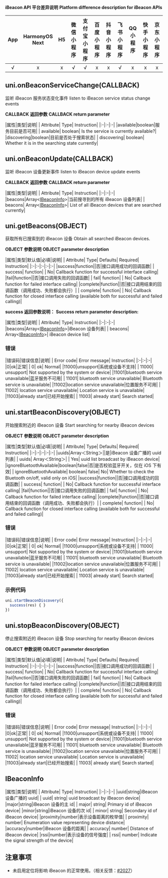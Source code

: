 **iBeacon API 平台差异说明**
**Platform difference description for iBeacon APIs**

|App|HarmonyOS Next|H5|微信小程序|支付宝小程序|百度小程序|抖音小程序|飞书小程序|QQ小程序|快手小程序|京东小程序|
|:-:|:-:|:-:|:-:|:-:|:-:|:-:|:-:|:-:|:-:|:-:|
|√|x|x|√|√|x|x|√|x|x|x|

## uni.onBeaconServiceChange(CALLBACK)

监听 iBeacon 服务状态变化事件
listen to iBeacon service status change events

**CALLBACK 返回参数**
**CALLBACK return parameter**

|属性|类型|说明|
| Attribute| Type| Instruction|
|:-|:-|:-|
|available|boolean|服务目前是否可用|
| available| boolean| Is the service is currently available?|
|discovering|boolean|目前是否处于搜索状态|
| discovering| boolean| Whether it is in the searching state currently|

## uni.onBeaconUpdate(CALLBACK)

监听 iBeacon 设备更新事件
listen to iBeacon device update events

**CALLBACK 返回参数**
**CALLBACK return parameter**

|属性|类型|说明|
| Attribute| Type| Instruction|
|:-|:-|:-|
|beacons|Array<[IBeaconInfo](/api/system/ibeacon?id=ibeaconinfo)>|当前搜寻到的所有 iBeacon 设备列表|
| beacons| Array<[IBeaconInfo](/api/system/ibeacon?id=ibeaconinfo)>| List of all iBeacon devices that are searched currently|

## uni.getBeacons(OBJECT)

获取所有已搜索到的 iBeacon 设备
Obtain all searched iBeacon devices.

**OBJECT 参数说明**
**OBJECT parameter description**

|属性|类型|默认值|必填|说明|
| Attribute| Type| Defaults| Required| Instruction|
|:-|:-|:-|:-|:-|
|success|function||否|接口调用成功的回调函数|
| success| function| | No| Callback function for successful interface calling|
|fail|function||否|接口调用失败的回调函数|
| fail| function| | No| Callback function for failed interface calling|
|complete|function||否|接口调用结束的回调函数（调用成功、失败都会执行）|
| complete| function| | No| Callback function for closed interface calling (available both for successful and failed calling)|

**success 返回参数说明：**
**Success return parameter description:**

|属性|类型|说明|
| Attribute| Type| Instruction|
|:-|:-|:-|
|beacons|Array<[IBeaconInfo](/api/system/ibeacon?id=ibeaconinfo)>|iBeacon 设备列表|
| beacons| Array<[IBeaconInfo](/api/system/ibeacon?id=ibeaconinfo)>| iBeacon device list|

### 错误

|错误码|错误信息|说明|
| Error code| Error message| Instruction|
|:-|:-|:-|
|0|ok|正常|
| 0| ok| Normal|
|11000|unsupport|系统或设备不支持|
| 11000| unsupport| Not supported by the system or device|
|11001|bluetooth service unavailable|蓝牙服务不可用|
| 11001| bluetooth service unavailable| Bluetooth service is unavailable|
|11002|location service unavailable|位置服务不可用|
| 11002| location service unavailable| Location service is unavailable|
|11003|already start|已经开始搜索|
| 11003| already start| Search started|

## uni.startBeaconDiscovery(OBJECT)

开始搜索附近的 iBeacon 设备
Start searching for nearby iBeacon devices

**OBJECT 参数说明**
**OBJECT parameter description**

|属性|类型|默认值|必填|说明|
| Attribute| Type| Defaults| Required| Instruction|
|:-|:-|:-|:-|:-|
|uuids|Array＜String＞||是|iBeacon 设备广播的 uuid 列表|
| uuids| Array＜String＞| | Yes| uuid list broadcast by iBeacon device|
|ignoreBluetoothAvailable|boolean|false|否|是否校验蓝牙开关，仅在 iOS 下有效|
| ignoreBluetoothAvailable| boolean| false| No| Whether to check the Bluetooth on/off, valid only on iOS|
|success|function||否|接口调用成功的回调函数|
| success| function| | No| Callback function for successful interface calling|
|fail|function||否|接口调用失败的回调函数|
| fail| function| | No| Callback function for failed interface calling|
|complete|function||否|接口调用结束的回调函数（调用成功、失败都会执行）|
| complete| function| | No| Callback function for closed interface calling (available both for successful and failed calling)|

### 错误

|错误码|错误信息|说明|
| Error code| Error message| Instruction|
|:-|:-|:-|
|0|ok|正常|
| 0| ok| Normal|
|11000|unsupport|系统或设备不支持|
| 11000| unsupport| Not supported by the system or device|
|11001|bluetooth service unavailable|蓝牙服务不可用|
| 11001| bluetooth service unavailable| Bluetooth service is unavailable|
|11002|location service unavailable|位置服务不可用|
| 11002| location service unavailable| Location service is unavailable|
|11003|already start|已经开始搜索|
| 11003| already start| Search started|

### 示例代码

```js
uni.startBeaconDiscovery({
  success(res) { }
})
```

## uni.stopBeaconDiscovery(OBJECT)

停止搜索附近的 iBeacon 设备
Stop searching for nearby iBeacon devices

**OBJECT 参数说明**
**OBJECT parameter description**

|属性|类型|默认值|必填|说明|
| Attribute| Type| Defaults| Required| Instruction|
|:-|:-|:-|:-|:-|
|success|function||否|接口调用成功的回调函数|
| success| function| | No| Callback function for successful interface calling|
|fail|function||否|接口调用失败的回调函数|
| fail| function| | No| Callback function for failed interface calling|
|complete|function||否|接口调用结束的回调函数（调用成功、失败都会执行）|
| complete| function| | No| Callback function for closed interface calling (available both for successful and failed calling)|

### 错误

|错误码|错误信息|说明|
| Error code| Error message| Instruction|
|:-|:-|:-|
|0|ok|正常|
| 0| ok| Normal|
|11000|unsupport|系统或设备不支持|
| 11000| unsupport| Not supported by the system or device|
|11001|bluetooth service unavailable|蓝牙服务不可用|
| 11001| bluetooth service unavailable| Bluetooth service is unavailable|
|11002|location service unavailable|位置服务不可用|
| 11002| location service unavailable| Location service is unavailable|
|11003|already start|已经开始搜索|
| 11003| already start| Search started|

## IBeaconInfo

|属性|类型|说明|
| Attribute| Type| Instruction|
|:-|:-|:-|
|uuid|string|iBeacon 设备广播的 uuid|
| uuid| string| uuid broadcast by iBeacon device|
|major|string|iBeacon 设备的主 id|
| major| string| Primary id of iBeacon device|
|minor|string|iBeacon 设备的次 id|
| minor| string| Secondary id of iBeacon device|
|proximity|number|表示设备距离的枚举值|
| proximity| number| Enumeration value representing device distance|
|accuracy|number|iBeacon 设备的距离|
| accuracy| number| Distance of iBeacon device|
|rssi|number|表示设备的信号强度|
| rssi| number| Indicate the signal strength of the device|


## 注意事项

* 未启用定位将影响 iBeacon 的正常使用。（相关反馈：[#2027](https://github.com/dcloudio/uni-app/issues/2027)）
